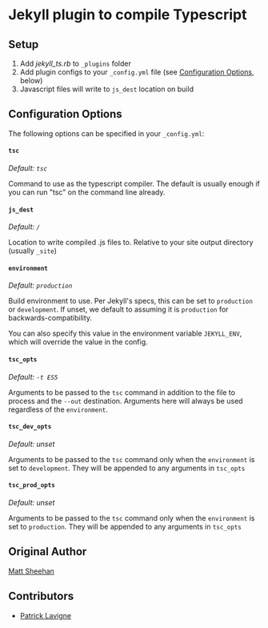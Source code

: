 Jekyll plugin to compile Typescript
====

## Setup

1. Add *jekyll_ts.rb* to `_plugins` folder
2. Add plugin configs to your `_config.yml` file (see [Configuration Options](#configuration-options), below)
3. Javascript files will write to `js_dest` location on build

## Configuration Options

The following options can be specified in your `_config.yml`:

#### `tsc`
*Default: `tsc`*

Command to use as the typescript compiler. The default is usually enough if you can run "tsc" on the command line already.

#### `js_dest`
*Default: `/`*

Location to write compiled .js files to. Relative to your site output directory (usually `_site`)

#### `environment`
*Default: `production`*

Build environment to use. Per Jekyll's specs, this can be set to `production` or `development`. If unset, we default to
assuming it is `production` for backwards-compatibility. 

You can also specify this value in the environment variable `JEKYLL_ENV`, which will override the value in the config.

#### `tsc_opts`
*Default: `-t ES5`*

Arguments to be passed to the `tsc` command in addition to the file to process and the `--out` destination. Arguments
here will always be used regardless of the `environment`.

#### `tsc_dev_opts`
*Default: unset*

Arguments to be passed to the `tsc` command only when the `environment` is set to `development`. They will be appended
to any arguments in `tsc_opts`

#### `tsc_prod_opts`
*Default: unset*

Arguments to be passed to the `tsc` command only when the `environment` is set to `production`. They will be appended
to any arguments in `tsc_opts`

## Original Author
[Matt Sheehan](https://github.com/sheehamj13)

## Contributors
* [Patrick Lavigne](https://github.com/PMLavigne)
